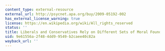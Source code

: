 ```yaml
---
content_type: external-resource
external_url: http://psycnet.apa.org/buy/2009-05192-002
has_external_license_warning: true
license: https://en.wikipedia.org/wiki/All_rights_reserved
status: ''
title: Liberals and Conservatives Rely on Different Sets of Moral Foundations
uid: 9e61556a-2f48-4dd9-9549-b2caee40c82a
wayback_url: ''
---
```

